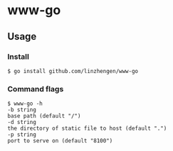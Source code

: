 # www-go
## Usage
### Install
```
$ go install github.com/linzhengen/www-go
```
### Command flags
```
$ www-go -h
-b string
base path (default "/")
-d string
the directory of static file to host (default ".")
-p string
port to serve on (default "8100")
```